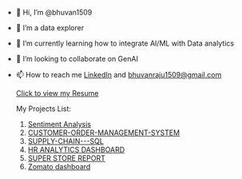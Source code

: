 - 👋 Hi, I’m @bhuvan1509
- 👀 I’m a data explorer
- 🌱 I’m currently learning how to integrate AI/ML with Data analytics
- 💞️ I’m looking to collaborate on GenAI
- 📫 How to reach me [LinkedIn](https://www.linkedin.com/in/bhuvanrajutuniki111/) and bhuvanraju1509@gmail.com
  





  [Click to view my Resume](https://drive.google.com/file/d/1gW2SC4xdYwg0oLJyRBndiA1pRTFuheq8/view?usp=drive_link)
  
  My Projects List:
  1. [Sentiment Analysis](https://github.com/bhuvan1509/Speech-emotion-detention-)
  2. [CUSTOMER-ORDER-MANAGEMENT-SYSTEM](https://github.com/bhuvan1509/CUSTOMER-ORDER-MANAGEMENT-SYSTEM)
  3. [SUPPLY-CHAIN---SQL](https://github.com/bhuvan1509/SUPPLY-CHAIN---SQL)
  4. [HR ANALYTICS DASHBOARD](https://github.com/bhuvan1509/Power-Bi/blob/main/HR%20ANALYTICS%20DASHBOARD.pdf)
  5. [SUPER STORE REPORT](https://github.com/bhuvan1509/Power-Bi/blob/main/SUPER%20STORE%20REPORT%202.pdf)
  6. [Zomato dashboard](https://github.com/bhuvan1509/Power-Bi/blob/main/Zomato%20dashboard.pbix)
